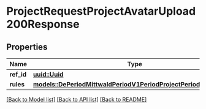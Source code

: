 # ProjectRequestProjectAvatarUpload200Response

## Properties

Name | Type | Description | Notes
------------ | ------------- | ------------- | -------------
**ref_id** | [**uuid::Uuid**](uuid::Uuid.md) |  | 
**rules** | [**models::DePeriodMittwaldPeriodV1PeriodProjectPeriodAvatarRules**](de.mittwald.v1.project.AvatarRules.md) |  | 

[[Back to Model list]](../README.md#documentation-for-models) [[Back to API list]](../README.md#documentation-for-api-endpoints) [[Back to README]](../README.md)


